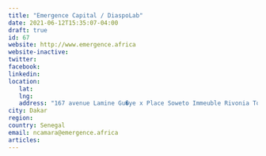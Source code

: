 ```yaml
---
title: "Emergence Capital / DiaspoLab"
date: 2021-06-12T15:35:07-04:00
draft: true
id: 67
website: http://www.emergence.africa
website-inactive: 
twitter: 
facebook: 
linkedin: 
location: 
   lat: 
   lng: 
   address: "167 avenue Lamine Gu�ye x Place Soweto Immeuble Rivonia Tower 11eme Etage"
city: Dakar
region: 
country: Senegal
email: ncamara@emergence.africa
articles:
---
```


